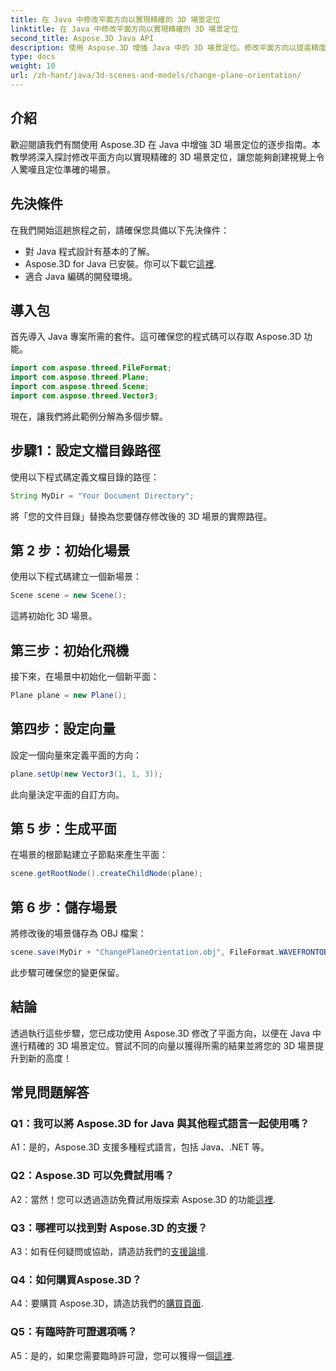 ```yaml
---
title: 在 Java 中修改平面方向以實現精確的 3D 場景定位
linktitle: 在 Java 中修改平面方向以實現精確的 3D 場景定位
second_title: Aspose.3D Java API
description: 使用 Aspose.3D 增強 Java 中的 3D 場景定位。修改平面方向以提高精度。立即下載以獲得迷人的視覺體驗。
type: docs
weight: 10
url: /zh-hant/java/3d-scenes-and-models/change-plane-orientation/
---
```

## 介紹

歡迎閱讀我們有關使用 Aspose.3D 在 Java 中增強 3D 場景定位的逐步指南。本教學將深入探討修改平面方向以實現精確的 3D 場景定位，讓您能夠創建視覺上令人驚嘆且定位準確的場景。

## 先決條件

在我們開始這趟旅程之前，請確保您具備以下先決條件：

- 對 Java 程式設計有基本的了解。
- Aspose.3D for Java 已安裝。你可以下載它[這裡](https://releases.aspose.com/3d/java/).
- 適合 Java 編碼的開發環境。

## 導入包

首先導入 Java 專案所需的套件。這可確保您的程式碼可以存取 Aspose.3D 功能。 

```java
import com.aspose.threed.FileFormat;
import com.aspose.threed.Plane;
import com.aspose.threed.Scene;
import com.aspose.threed.Vector3;
```

現在，讓我們將此範例分解為多個步驟。

## 步驟1：設定文檔目錄路徑

使用以下程式碼定義文檔目錄的路徑：

```java
String MyDir = "Your Document Directory";
```

將「您的文件目錄」替換為您要儲存修改後的 3D 場景的實際路徑。

## 第 2 步：初始化場景

使用以下程式碼建立一個新場景：

```java
Scene scene = new Scene();
```

這將初始化 3D 場景。

## 第三步：初始化飛機

接下來，在場景中初始化一個新平面：

```java
Plane plane = new Plane();
```

## 第四步：設定向量

設定一個向量來定義平面的方向：

```java
plane.setUp(new Vector3(1, 1, 3));
```

此向量決定平面的自訂方向。

## 第 5 步：生成平面

在場景的根節點建立子節點來產生平面：

```java
scene.getRootNode().createChildNode(plane);
```

## 第 6 步：儲存場景

將修改後的場景儲存為 OBJ 檔案：

```java
scene.save(MyDir + "ChangePlaneOrientation.obj", FileFormat.WAVEFRONTOBJ);
```

此步驟可確保您的變更保留。

## 結論

透過執行這些步驟，您已成功使用 Aspose.3D 修改了平面方向，以便在 Java 中進行精確的 3D 場景定位。嘗試不同的向量以獲得所需的結果並將您的 3D 場景提升到新的高度！


## 常見問題解答

### Q1：我可以將 Aspose.3D for Java 與其他程式語言一起使用嗎？

A1：是的，Aspose.3D 支援多種程式語言，包括 Java、.NET 等。

### Q2：Aspose.3D 可以免費試用嗎？

 A2：當然！您可以透過造訪免費試用版探索 Aspose.3D 的功能[這裡](https://releases.aspose.com/).

### Q3：哪裡可以找到對 Aspose.3D 的支援？

 A3：如有任何疑問或協助，請造訪我們的[支援論壇](https://forum.aspose.com/c/3d/18).

### Q4：如何購買Aspose.3D？

 A4：要購買 Aspose.3D，請造訪我們的[購買頁面](https://purchase.aspose.com/buy).

### Q5：有臨時許可證選項嗎？

 A5：是的，如果您需要臨時許可證，您可以獲得一個[這裡](https://purchase.aspose.com/temporary-license/).